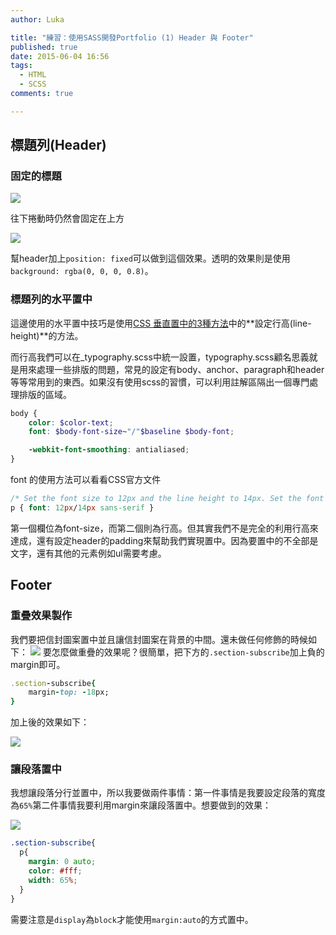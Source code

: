 ```yaml
---
author: Luka

title: "練習：使用SASS開發Portfolio (1) Header 與 Footer"
published: true
date: 2015-06-04 16:56
tags:
  - HTML
  - SCSS
comments: true

---
```

## 標題列(Header)
### 固定的標題

![](https://lh3.googleusercontent.com/dVVKl8lHg0M4TExKiNyp_TeO6saBUx15ljAfVI-0ipQ=w903-h346-no)

往下捲動時仍然會固定在上方

![](https://lh3.googleusercontent.com/y0v7AtVVUbhYHDjl6v5qT1Rd_aGmdSbRHL8F8uSdz4Y=w907-h429-no)

幫header加上`position: fixed`可以做到這個效果。透明的效果則是使用`background: rgba(0, 0, 0, 0.8)`。

### 標題列的水平置中
這邊使用的水平置中技巧是使用[CSS 垂直置中的3種方法](http://www.oxxostudio.tw/articles/201408/css-vertical-align.html)中的**設定行高(line-height)**的方法。

而行高我們可以在_typography.scss中統一設置，typography.scss顧名思義就是用來處理一些排版的問題，常見的設定有body、anchor、paragraph和header等等常用到的東西。如果沒有使用scss的習慣，可以利用註解區隔出一個專門處理排版的區域。

```scss
body {
	color: $color-text;
	font: $body-font-size~"/"$baseline $body-font;

	-webkit-font-smoothing: antialiased;
}
```

font 的使用方法可以看看CSS官方文件

```css
/* Set the font size to 12px and the line height to 14px. Set the font family to sans-serif */
p { font: 12px/14px sans-serif }
```
第一個欄位為font-size，而第二個則為行高。但其實我們不是完全的利用行高來達成，還有設定header的padding來幫助我們實現置中。因為要置中的不全部是文字，還有其他的元素例如ul需要考慮。

## Footer
### 重疊效果製作
我們要把信封圖案置中並且讓信封圖案在背景的中間。還未做任何修飾的時候如下：
![](https://lh3.googleusercontent.com/gSZf80g6aWX0x59JGNa5lSmM1HusPvz0rjQdHv25xrU=w545-h215-no)
要怎麼做重疊的效果呢？很簡單，把下方的`.section-subscribe`加上負的margin即可。
```rb
.section-subscribe{
	margin-top: -18px;
}
```

加上後的效果如下：

![](https://lh3.googleusercontent.com/OixTFiR5im7GI263YaQZAZFRXbXNgAd029pdnWuGD80=w748-h212-no)

### 讓段落置中
我想讓段落分行並置中，所以我要做兩件事情：第一件事情是我要設定段落的寬度為`65%`第二件事情我要利用margin來讓段落置中。想要做到的效果：

![](https://lh3.googleusercontent.com/nVx8qy43AgvV3FpPZr129nM97iEo8G2HUc31z_Ubh-A=w1013-h73-no)

```scss
.section-subscribe{
  p{
    margin: 0 auto;
    color: #fff;
    width: 65%;
  }
}
```
需要注意是`display`為`block`才能使用`margin:auto`的方式置中。
